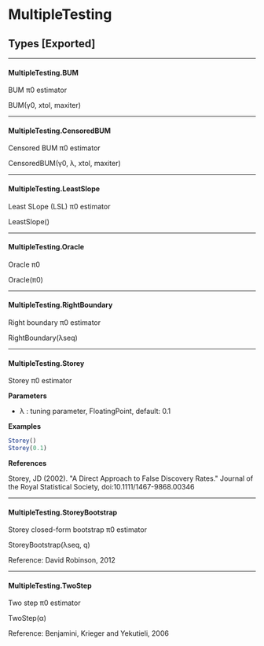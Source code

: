 # MultipleTesting


## Types [Exported]

---

<a id="type__bum.1" class="lexicon_definition"></a>
#### MultipleTesting.BUM
BUM π0 estimator

BUM(γ0, xtol, maxiter)


---

<a id="type__censoredbum.1" class="lexicon_definition"></a>
#### MultipleTesting.CensoredBUM
Censored BUM π0 estimator

CensoredBUM(γ0, λ, xtol, maxiter)


---

<a id="type__leastslope.1" class="lexicon_definition"></a>
#### MultipleTesting.LeastSlope
Least SLope (LSL) π0 estimator

LeastSlope()


---

<a id="type__oracle.1" class="lexicon_definition"></a>
#### MultipleTesting.Oracle
Oracle π0

Oracle(π0)


---

<a id="type__rightboundary.1" class="lexicon_definition"></a>
#### MultipleTesting.RightBoundary
Right boundary π0 estimator

RightBoundary(λseq)


---

<a id="type__storey.1" class="lexicon_definition"></a>
#### MultipleTesting.Storey
Storey π0 estimator

**Parameters**

- λ : tuning parameter, FloatingPoint, default: 0.1

**Examples**

```julia
Storey()
Storey(0.1)
```

**References**

Storey, JD (2002). "A Direct Approach to False Discovery Rates." Journal of the
Royal Statistical Society, doi:10.1111/1467-9868.00346



---

<a id="type__storeybootstrap.1" class="lexicon_definition"></a>
#### MultipleTesting.StoreyBootstrap
Storey closed-form bootstrap π0 estimator

StoreyBootstrap(λseq, q)

Reference: David Robinson, 2012


---

<a id="type__twostep.1" class="lexicon_definition"></a>
#### MultipleTesting.TwoStep
Two step π0 estimator

TwoStep(α)

Reference: Benjamini, Krieger and Yekutieli, 2006


